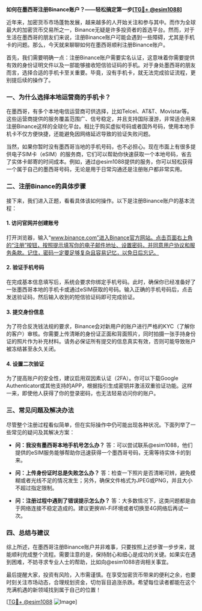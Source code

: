**如何在墨西哥注册Binance账户？——轻松搞定第一步[[TG💪+ @esim1088](https://t.me/s/esim1088)]**

近年来，加密货币市场蓬勃发展，越来越多的人开始关注和参与其中。而作为全球最大的加密货币交易所之一，Binance无疑是许多投资者的首选平台。然而，对于生活在墨西哥的朋友们来说，注册Binance账户可能会遇到一些障碍，尤其是手机卡的问题。那么，今天就来聊聊如何在墨西哥顺利注册Binance账户。

首先，我们需要明确一点：注册Binance账户需要实名认证，这意味着你需要提供有效的身份证明文件以及一部能够接收短信验证码的手机。对于身处墨西哥的朋友而言，选择合适的手机卡至关重要。毕竟，没有手机卡，就无法完成验证流程，更别提后续的操作了。

### **一、为什么选择本地运营商的手机卡？**

在墨西哥，有多个本地电信运营商可供选择，比如Telcel、AT&T、Movistar等。这些运营商提供的服务覆盖范围广、信号稳定，并且支持国际漫游，非常适合用来注册Binance这样的全球化平台。相比于购买虚拟号码或者国外号码，使用本地手机卡不仅方便快捷，还能避免因网络延迟导致的验证失败问题。

当然，如果你暂时没有墨西哥当地的手机号码，也不必担心。现在市面上有很多提供电子SIM卡（eSIM）的服务商，它们可以帮助你快速获取一个本地号码，省去了实体卡邮寄的时间成本。例如，通过@esim1088提供的服务，你可以轻松获得一个属于自己的墨西哥号码，无论是用于日常沟通还是注册账户都非常实用。

### **二、注册Binance的具体步骤**

接下来，我们进入正题，看看具体该如何操作。以下是注册Binance账户的基本流程：

#### **1. 访问官网并创建账号**
打开浏览器，输入“www.binance.com”进入Binance官方网站。点击页面右上角的“注册”按钮，按照提示填写你的电子邮件地址、设置密码，并同意用户协议和服务条款。记住，密码一定要足够复杂且容易记忆，以免日后忘记。

#### **2. 验证手机号码**
在完成基本信息填写后，系统会要求你绑定手机号码。此时，确保你已经准备好了一张墨西哥本地的手机卡或通过eSIM获取的号码。输入正确的手机号码后，点击发送验证码，然后输入收到的短信验证码即可完成验证。

#### **3. 提交身份信息**
为了符合反洗钱法规的要求，Binance会对新用户的账户进行严格的KYC（了解你的客户）审核。你需要上传清晰的身份证正面和背面照片，同时拍摄一张手持身份证的照片作为补充材料。请务必保证所有提交的信息真实有效，否则可能导致账户被冻结甚至永久关闭。

#### **4. 设置二次验证**
为了提高账户的安全性，建议启用双因素认证（2FA）。你可以下载Google Authenticator或其他支持的APP，根据指引生成密钥并激活双重验证功能。这样一来，即使他人获得了你的登录密码，也无法轻易访问你的账户。

### **三、常见问题及解决办法**

尽管整个注册过程看似简单，但在实际操作中仍可能出现各种状况。下面列举了一些常见的疑问及其解决方案：

- **问：我没有墨西哥本地手机号怎么办？**
  答：可以尝试联系@esim1088，他们提供的eSIM服务能够帮助你迅速获得一个墨西哥号码，无需等待实体卡的到来。

- **问：上传身份证时总是失败怎么办？**
  答：检查一下照片是否清晰可辨，避免模糊或者光线不足的情况发生；另外，确保文件格式为JPEG或PNG，并且大小不超过指定限制。

- **问：注册过程中遇到了错误提示怎么办？**
  答：大多数情况下，这类问题都是由于网络连接不稳定造成的。建议更换Wi-Fi环境或者切换至4G网络后再试一次。

### **四、总结与建议**

综上所述，在墨西哥注册Binance账户并非难事，只要按照上述步骤一步步来，就能顺利完成整个流程。需要注意的是，保持耐心和细心是成功的关键。如果实在遇到困难，不妨寻求专业人士的帮助，比如向@esim1088咨询相关事宜。

最后提醒大家，投资有风险，入市需谨慎。在享受加密货币带来的便利之余，也要时刻关注市场动态，合理规划资金，切勿盲目追涨杀跌。希望每位读者都能在这个充满机遇的新领域找到属于自己的位置！

[[TG💪+ @esim1088](https://t.me/s/esim1088) ![Image](https://i.postimg.cc/4NQfJmqS/Snipaste-2025-05-13-00-14-12.png)]